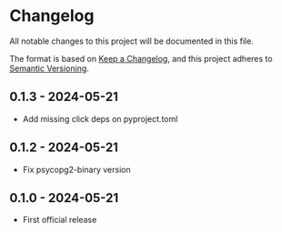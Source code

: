# Changelog

All notable changes to this project will be documented in this file.

The format is based on [Keep a Changelog](https://keepachangelog.com/), and this project adheres to [Semantic Versioning](https://semver.org/).

<!-- ## Unreleased [{version_tag}](https://github.com/opengisch/qgis-plugin-ci/releases/tag/{version_tag}) - YYYY-MM-DD -->

## 0.1.3 - 2024-05-21

* Add missing click deps on pyproject.toml

## 0.1.2 - 2024-05-21

* Fix psycopg2-binary version

## 0.1.0 - 2024-05-21

* First official release
